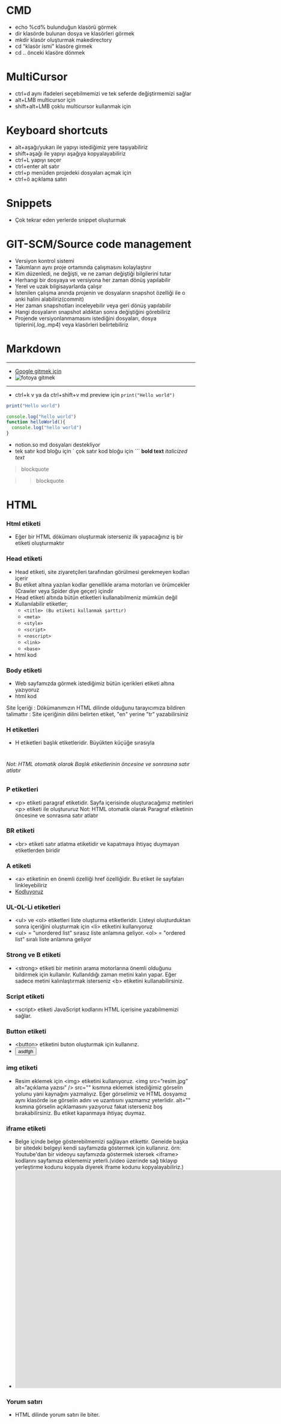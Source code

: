 # CMD

- echo %cd% bulunduğun klasörü görmek
- dir klasörde bulunan dosya ve klasörleri görmek
- mkdir klasör oluşturmak makedirectory
- cd "klasör ismi" klasöre girmek
- cd .. önceki klasöre dönmek

# MultiCursor

- ctrl+d aynı ifadeleri seçebilmemizi ve tek seferde değiştirmemizi sağlar
- alt+LMB multicursor için
- shift+alt+LMB çoklu multicursor kullanmak için

# Keyboard shortcuts

- alt+aşağı/yukarı ile yapıyı istediğimiz yere taşıyabiliriz
- shift+aşağı ile yapıyı aşağıya kopyalayabiliriz
- ctrl+L yapıyı seçer
- ctrl+enter alt satır
- ctrl+p menüden projedeki dosyaları açmak için
- ctrl+ö açıklama satırı

# Snippets

- Çok tekrar eden yerlerde snippet oluşturmak

# GIT-SCM/Source code management

* Versiyon kontrol sistemi
* Takımların aynı proje ortamında çalışmasını kolaylaştırır
* Kim düzenledi, ne değişti, ve ne zaman değiştiği bilgilerini tutar
* Herhangi bir dosyaya ve versiyona her zaman dönüş yapılabilir
* Yerel ve uzak bilgisayarlarda çalışır
* İstenilen çalışma anında projenin ve dosyaların snapshot özelliği ile o anki halini alabiliriz(commit)
* Her zaman snapshotları inceleyebilir veya geri dönüş yapılabilir
* Hangi dosyaların snapshot aldıktan sonra değiştiğini görebiliriz
* Projende versiyonlanmamasını istediğini dosyaları, dosya tiplerini(*.log,*.mp4) veya klasörleri belirtebiliriz 

# Markdown
---
* [Google gitmek için](https://google.com)
* ![fotoya gitmek](https://picsum.photos/200/300)
***
* ctrl+k v ya da ctrl+shift+v md preview için
`
print("Hello world")
`
```js
print("Hello world")
```
```js
console.log("hello world")
function helloWorld(){
  console.log("hello world")
}
```
* notion.so md dosyaları destekliyor
* tek satır kod bloğu için ` çok satır kod bloğu için ```
**bold text** *italicized text*
> blockquote

>> blockquote


# HTML
### Html etiketi
* Eğer bir HTML dökümanı oluşturmak isterseniz ilk yapacağınız iş bir <html> etiketi oluşturmaktır
<!--  <html>
        <head>   </head>
        <body>   </body>
      </html> -->
### Head etiketi
* Head etiketi, site ziyaretçileri tarafından görülmesi gerekmeyen kodları içerir
* Bu etiket altına yazılan kodlar genellikle arama motorları ve örümcekler (Crawler veya Spider diye geçer) içindir
* Head etiketi altında bütün etiketleri kullanabilmeniz mümkün değil
* Kullanılabilir etiketler;
   - `<title> (Bu etiketi kullanmak şarttır)`
   - `<meta>`
   - `<style>`
   - `<script>`
   - `<noscript>`
   - `<link>`
   - `<base>`
* html kod
 <html>
  <head>
    <title> Sekmede görülecek isim </title>
    <metaname="Keywords" content="Html,kodluyoruz">
  </head>
  <body></body>

</html>

### Body etiketi
* Web sayfamızda görmek istediğimiz bütün içerikleri <body> etiketi altına yazıyoruz
* html kod
<html>
  <HEAD>
    <title> Sekmede Görülecek İsim </title>
    <meta name="Keywords" content="HTML,Kodluyoruz">
  </HEAD> 
  
  <BODY>
    Site İçeriği
  </BODY>
</html>

<!DOCTYPE html> : Dökümanımızın HTML dilinde olduğunu tarayıcımıza bildiren talimattır
<html lang="en"> : Site içeriğinin dilini belirten etiket, "en" yerine "tr" yazabilirsiniz

### H etiketleri
* H etiketleri başlık etiketleridir. Büyükten küçüğe sırasıyla
<h1>
<h2>
<h3>
<h4>
<h5>
<h6>

Not: HTML otomatik olarak Başlık etiketlerinin öncesine ve sonrasına satır atlatır

### P etiketleri
* \<p> etiketi paragraf etiketidir. Sayfa içerisinde oluşturacağımız metinleri \<p> etiketi ile oluştururuz
Not: HTML otomatik olarak Paragraf etiketinin öncesine ve sonrasına satır atlatır

### BR etiketi
* \<br> etiketi satır atlatma etiketidir ve kapatmaya ihtiyaç duymayan etiketlerden biridir

### A etiketi
* \<a> etiketinin en önemli özelliği href özelliğidir. Bu etiket ile sayfaları linkleyebiliriz
* <body>
    <a href="https://www.kodluyoruz.org">Kodluyoruz</a>
</body>

### UL-OL-Li etiketleri
* \<ul> ve \<ol> etiketleri liste oluşturma etiketleridir. Listeyi oluşturduktan sonra içeriğini oluşturmak için \<li> etiketini kullanıyoruz
* \<ul> = "unordered list" sırasız liste anlamına geliyor. \<ol> = "ordered list" sıralı liste anlamına geliyor

### Strong ve B etiketi
* \<strong> etiketi bir metinin arama motorlarına önemli olduğunu bildirmek için kullanılır. Kullanıldığı zaman metini kalın yapar. Eğer sadece metini kalınlaştırmak isterseniz \<b> etiketini kullanabilirsiniz.

### Script etiketi
* \<script> etiketi JavaScript kodlarını HTML içerisine yazabilmemizi sağlar.

### Button etiketi
* \<button> etiketini buton oluşturmak için kullanırız.
* <body>
    <button> asdfgh </button>
</body>

### img etiketi
* Resim eklemek için \<img> etiketini kullanıyoruz. <img src=”resim.jpg” alt=”açıklama yazısı” /> src="" kısmına eklemek istediğimiz görselin yolunu yani kaynağını yazmalıyız. Eğer görselimiz ve HTML dosyamız aynı klasörde ise görselin adını ve uzantısını yazmamız yeterlidir. alt="" kısmına görselin açıklamasını yazıyoruz fakat isterseniz boş bırakabilirsiniz. Bu etiket kapanmaya ihtiyaç duymaz.

### iframe etiketi
* Belge içinde belge gösterebilmemizi sağlayan etikettir. Genelde başka bir sitedeki belgeyi kendi sayfamızda göstermek için kullanırız. örn: Youtube'dan bir videoyu sayfamızda göstermek istersek \<iframe> kodlarını sayfamıza eklememiz yeterli.(video üzerinde sağ tıklayıp yerleştirme kodunu kopyala diyerek iframe kodunu kopyalayabiliriz.)
* <iframe width="1519" height="581" src="https://www.youtube.com/embed/BHPYQHnD_QA" frameborder="0"
        allow="accelerometer; autoplay; clipboard-write; encrypted-media; gyroscope; picture-in-picture"
        allowfullscreen></iframe>

### Yorum satırı
* HTML dilinde yorum satırı <!-- ile başlar --> ile biter.
